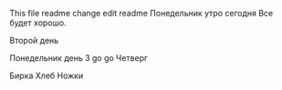 This file readme
change
edit readme
Понедельник утро сегодня
Все будет хорошо.

Второй день 

Понедельник день 3
go go
Четверг

Бирка
Хлеб
Ножки
